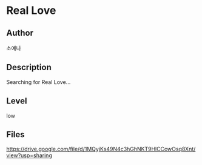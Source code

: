 # Real Love

## Author
소예나

## Description
Searching for Real Love...

## Level
low

## Files
https://drive.google.com/file/d/1MQyjKs49N4c3hGhNKT9HlCCowOsq8Xnt/view?usp=sharing